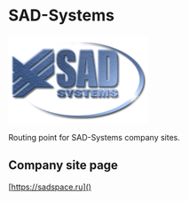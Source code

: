 # SAD-Systems

<img src="assets/logo.png" width="50%"/>

Routing point for SAD-Systems company sites.

## Company site page

[https://sadspace.ru]()
